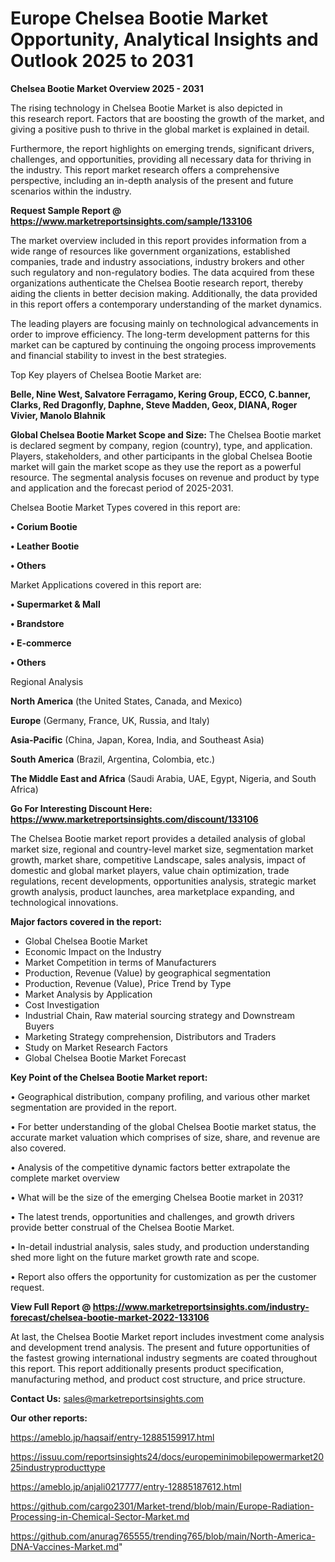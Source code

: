 # Europe Chelsea Bootie Market Opportunity, Analytical Insights and Outlook 2025 to 2031

<Strong> Chelsea Bootie Market Overview 2025 - 2031</strong>

The rising technology in Chelsea Bootie Market is also depicted in this research report. Factors that are boosting the growth of the market, and giving a positive push to thrive in the global market is explained in detail.

Furthermore, the report highlights on emerging trends, significant drivers, challenges, and opportunities, providing all necessary data for thriving in the industry. This report market research offers a comprehensive perspective, including an in-depth analysis of the present and future scenarios within the industry.

<strong>Request Sample Report @ <a href=https://www.marketreportsinsights.com/sample/133106>https://www.marketreportsinsights.com/sample/133106</a></strong>

The market overview included in this report provides information from a wide range of resources like government organizations, established companies, trade and industry associations, industry brokers and other such regulatory and non-regulatory bodies. The data acquired from these organizations authenticate the Chelsea Bootie research report, thereby aiding the clients in better decision making. Additionally, the data provided in this report offers a contemporary understanding of the market dynamics.

The leading players are focusing mainly on technological advancements in order to improve efficiency. The long-term development patterns for this market can be captured by continuing the ongoing process improvements and financial stability to invest in the best strategies.

Top Key players of Chelsea Bootie Market are:

<strong>Belle, Nine West, Salvatore Ferragamo, Kering Group, ECCO, C.banner, Clarks, Red Dragonfly, Daphne, Steve Madden, Geox, DIANA, Roger Vivier, Manolo Blahnik</strong>

<strong><b>Global Chelsea Bootie Market Scope and Size:</b></strong>
The Chelsea Bootie market is declared segment by company, region (country), type, and application. Players, stakeholders, and other participants in the global Chelsea Bootie market will gain the market scope as they use the report as a powerful resource. The segmental analysis focuses on revenue and product by type and application and the forecast period of 2025-2031.

Chelsea Bootie Market Types covered in this report are:

<strong>• Corium Bootie

• Leather Bootie

• Others</strong>

Market Applications covered in this report are:

<strong>• Supermarket & Mall

• Brandstore

• E-commerce

• Others</strong> 

Regional Analysis

<strong>North America</strong> (the United States, Canada, and Mexico)

<strong>Europe</strong> (Germany, France, UK, Russia, and Italy)

<strong>Asia-Pacific</strong> (China, Japan, Korea, India, and Southeast Asia)

<strong>South America</strong> (Brazil, Argentina, Colombia, etc.)

<strong>The Middle East and Africa</strong> (Saudi Arabia, UAE, Egypt, Nigeria, and South Africa)

<strong>Go For Interesting Discount Here: <a href=https://www.marketreportsinsights.com/discount/133106>https://www.marketreportsinsights.com/discount/133106</a></strong>

The Chelsea Bootie market report provides a detailed analysis of global market size, regional and country-level market size, segmentation market growth, market share, competitive Landscape, sales analysis, impact of domestic and global market players, value chain optimization, trade regulations, recent developments, opportunities analysis, strategic market growth analysis, product launches, area marketplace expanding, and technological innovations.

<strong><b>Major factors covered in the report:</b></strong>
<ul>
  <li>Global Chelsea Bootie Market </li>
  <li>Economic Impact on the Industry</li>
  <li>Market Competition in terms of Manufacturers</li>
  <li>Production, Revenue (Value) by geographical segmentation</li>
  <li>Production, Revenue (Value), Price Trend by Type</li>
  <li>Market Analysis by Application</li>
  <li>Cost Investigation</li>
  <li>Industrial Chain, Raw material sourcing strategy and Downstream Buyers</li>
  <li>Marketing Strategy comprehension, Distributors and Traders</li>
  <li>Study on Market Research Factors</li>
  <li>Global Chelsea Bootie Market Forecast</li>
</ul>

<strong><b>Key Point of the Chelsea Bootie Market report:</b></strong>

• Geographical distribution, company profiling, and various other market segmentation are provided in the report.

• For better understanding of the global Chelsea Bootie market status, the accurate market valuation which comprises of size, share, and revenue are also covered.

• Analysis of the competitive dynamic factors better extrapolate the complete market overview

• What will be the size of the emerging Chelsea Bootie market in 2031?

• The latest trends, opportunities and challenges, and growth drivers provide better construal of the Chelsea Bootie Market.

• In-detail industrial analysis, sales study, and production understanding shed more light on the future market growth rate and scope.

• Report also offers the opportunity for customization as per the customer request.

<strong><b>View Full Report @ <a href=https://www.marketreportsinsights.com/industry-forecast/chelsea-bootie-market-2022-133106>https://www.marketreportsinsights.com/industry-forecast/chelsea-bootie-market-2022-133106</a></b></strong>


At last, the Chelsea Bootie Market report includes investment come analysis and development trend analysis. The present and future opportunities of the fastest growing international industry segments are coated throughout this report. This report additionally presents product specification, manufacturing method, and product cost structure, and price structure.

<strong>Contact Us:</strong>
sales@marketreportsinsights.com

<strong>Our other reports:</strong>

<a href=https://ameblo.jp/haqsaif/entry-12885159917.html>https://ameblo.jp/haqsaif/entry-12885159917.html</a>

<a href=https://issuu.com/reportsinsights24/docs/europeminimobilepowermarket2025industryproducttype>https://issuu.com/reportsinsights24/docs/europeminimobilepowermarket2025industryproducttype</a>

<a href=https://ameblo.jp/anjali0217777/entry-12885187612.html>https://ameblo.jp/anjali0217777/entry-12885187612.html</a>

<a href=https://github.com/cargo2301/Market-trend/blob/main/Europe-Radiation-Processing-in-Chemical-Sector-Market.md>https://github.com/cargo2301/Market-trend/blob/main/Europe-Radiation-Processing-in-Chemical-Sector-Market.md</a>

<a href=https://github.com/anurag765555/trending765/blob/main/North-America-DNA-Vaccines-Market.md>https://github.com/anurag765555/trending765/blob/main/North-America-DNA-Vaccines-Market.md</a>"
